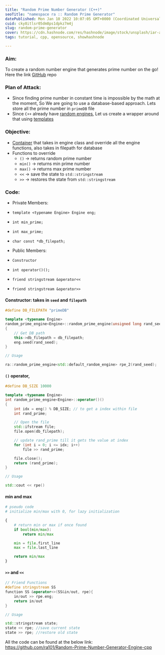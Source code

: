 ```yaml
---
title: "Random Prime Number Generator (C++)"
seoTitle: "namespace ra :: Random Prime Generator"
datePublished: Mon Jan 10 2022 10:07:05 GMT+0000 (Coordinated Universal Time)
cuid: cky8itlsr05dm8ps1dpkz7m4j
slug: random-prime-generator
cover: https://cdn.hashnode.com/res/hashnode/image/stock/unsplash/iar-afB0QQw/upload/a5845259dc02d788f47a821fb6eaa09f.jpeg
tags: tutorial, cpp, opensource, showhashnode

---
```


### Aim: 
To create a random number engine that generates prime number on the go! Here the link [GitHub](https://github.com/ra101/Random-Prime-Number-Generator-Engine-cpp) repo


### Plan of Attack:
- Since finding prime number in constant time is impossible by the math at the moment, So We are going to use a database-based approach. Lets store all the prime number in `primeDB` file
- Since `C++` already have [random engines](https://en.cppreference.com/w/cpp/numeric/random), Let us create a wrapper around that using [templates](https://en.cppreference.com/w/cpp/language/templates)

### Objective:
- [Container](https://en.cppreference.com/w/cpp/container) that takes in engine class and override all the engine functions, also takes in filepath for database
- Functions to override
  -  `()` -> returns random prime number
  -  `min()` -> returns min prime number
  -  `max()` -> returns max prime number
  -  `<<` -> save the state to `std::stringstream`
  -  `>>` -> restores the state from `std::stringstream`

### Code:

- Private Members:
 - `template <typename Engine> Engine eng;`
 - `int min_prime;`
 - `int max_prime;`
 - `char const *db_filepath;`


- Public Members:
 - `Constructor`
 - `int operator()();`
 - `friend stringstream &operator<<`
 - `friend stringstream &operator>>`

#### Constructor: takes in `seed` and `filepath`

```C++
#define DB_FILEPATH "primeDB"

template <typename Engine>
random_prime_engine<Engine>::random_prime_engine(unsigned long rand_seed, char const *db_filepath=DB_FILEPATH)
{
    // Get DB path
    this->db_filepath = db_filepath;
    eng.seed(rand_seed);
}
```
```C++
// Usage

ra::random_prime_engine<std::default_random_engine> rpe_2(rand_seed);
```


#### `()` operator,
```C++
#define DB_SIZE 10000

template <typename Engine>
int random_prime_engine<Engine>::operator()()
{
    int idx = eng() % DB_SIZE; // to get a index within file
    int rand_prime;

    // Open the file
    std::ifstream file;
    file.open(db_filepath);

    // update rand_prime till it gets the value at index
    for (int i = 0; i <= idx; i++)
        file >> rand_prime;

    file.close();
    return (rand_prime);
}
```
```C++
// Usage

std::cout << rpe()
```

#### min and max
```python
# pseudo code
# initialize min/max with 0, for lazy initialization

{
    # return min or max if once found
    if bool(min/max):
        return min/max

    min = file.first_line
    max = file.last_line

    return min/max
}
```

#### `>>` and `<<`
```C++
// Friend Functions
#define stringstream SS
function SS &operator<>(SS&in/out, rpe){
    in/out >> rpe.eng;
    return in/out
}
```
```C++
// Usage

std::stringstream state;
state << rpe; //save current state
state >> rpe; //restore old state
```

All the code can be found at the below link:
https://github.com/ra101/Random-Prime-Number-Generator-Engine-cpp